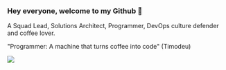 ### Hey everyone, welcome to my Github 👋

A Squad Lead, Solutions Architect, Programmer, DevOps culture defender and coffee lover.

"Programmer: A machine that turns coffee into code" (Timodeu)


<a href="https://www.linkedin.com/in/adrielcardoso/">
  <img src="https://img.shields.io/badge/linkedin-%230077B5.svg?&style=for-the-badge&logo=linkedin&logoColor=white" />
</a>
